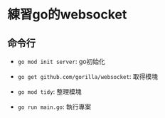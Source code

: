 # 練習go的websocket

## 命令行

- `go mod init server`: go初始化

- `go get github.com/gorilla/websocket`: 取得模塊

- `go mod tidy`: 整理模塊

- `go run main.go`: 執行專案